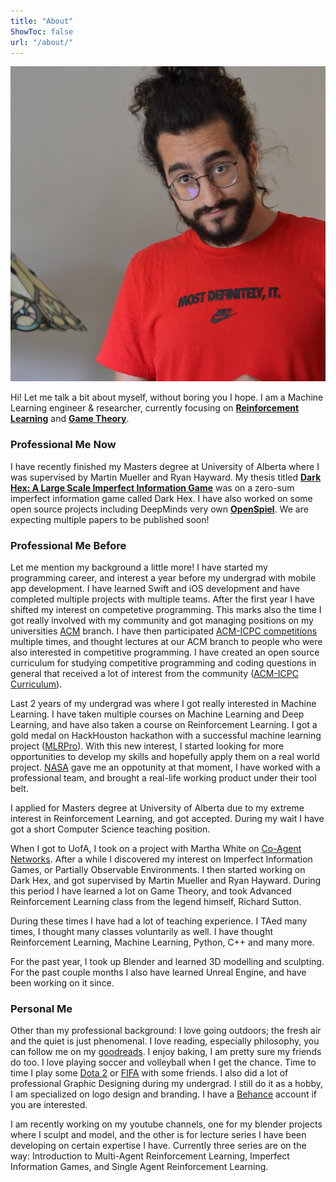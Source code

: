 ```yaml
---
title: "About"
ShowToc: false
url: "/about/"
---
```


![Profile Picture](/img/profilepic.jpg "Profile Picture")

Hi! Let me talk a bit about myself, without boring you I hope. I am a Machine Learning engineer & researcher, currently focusing on [**Reinforcement Learning**](https://en.wikipedia.org/wiki/Reinforcement_learning) and [**Game Theory**](https://en.wikipedia.org/wiki/Game_theory). 

### Professional Me Now

I have recently finished my Masters degree at University of Alberta where I was supervised by Martin Mueller and Ryan Hayward. My thesis titled [**Dark Hex: A Large Scale Imperfect Information Game**]() was on a zero-sum imperfect information game called Dark Hex. I have also worked on some open source projects including DeepMinds very own [**OpenSpiel**](https://github.com/deepmind/open_spiel). We are expecting multiple papers to be published soon!

### Professional Me Before

Let me mention my background a little more! I have started my programming career, and interest a year before my undergrad with mobile app development. I have learned Swift and iOS development and have completed multiple projects with multiple teams. After the first year I have shifted my interest on competetive programming. This marks also the time I got really involved with my community and got managing positions on my universities [ACM](https://www.acm.org/) branch. I have then participated [ACM-ICPC competitions](https://icpc.global/) multiple times, and thought lectures at our ACM branch to people who were also interested in competitive programming. I have created an open source curriculum for studying competitive programming and coding questions in general that received a lot of interest from the community ([ACM-ICPC Curriculum](/projects)).

Last 2 years of my undergrad was where I got really interested in Machine Learning. I have taken multiple courses on Machine Learning and Deep Learning, and have also taken a course on Reinforcement Learning. I got a gold medal on HackHouston hackathon with a successful machine learning project ([MLRPro](/projects)). With this new interest, I started looking for more opportunities to develop my skills and hopefully apply them on a real world project. [NASA](https://www.nasa.gov/) gave me an oppotunity at that moment, I have worked with a professional team, and brought a real-life working product under their tool belt.

I applied for Masters degree at University of Alberta due to my extreme interest in Reinforcement Learning, and got accepted. During my wait I have got a short Computer Science teaching position.

When I got to UofA, I took on a project with Martha White on [Co-Agent Networks](projects). After a while I discovered my interest on Imperfect Information Games, or Partially Observable Environments. I then started working on Dark Hex, and got supervised by Martin Mueller and Ryan Hayward. During this period I have learned a lot on Game Theory, and took Advanced Reinforcement Learning class from the legend himself, Richard Sutton. 

During these times I have had a lot of teaching experience. I TAed many times, I thought many classes voluntarily as well. I have thought Reinforcement Learning, Machine Learning, Python, C++ and many more.

For the past year, I took up Blender and learned 3D modelling and sculpting. For the past couple months I also have learned Unreal Engine, and have been working on it since.

### Personal Me

Other than my professional background: I love going outdoors; the fresh air and the quiet is just phenomenal. I love reading, especially philosophy, you can follow me on my [goodreads](https://www.goodreads.com/user/show/65715675-bedir-tapkan). I enjoy baking, I am pretty sure my friends do too. I love playing soccer and volleyball when I get the chance. Time to time I play some [Dota 2](https://www.dota2.com/home) or [FIFA](https://www.ea.com/games/fifa/fifa-23) with some friends. I also did a lot of professional Graphic Designing during my undergrad. I still do it as a hobby, I am specialized on logo design and branding. I have a [Behance](https://www.behance.net/btdesign) account if you are interested. 

I am recently working on my youtube channels, one for my blender projects where I sculpt and model, and the other is for lecture series I have been developing on certain expertise I have. Currently three series are on the way: Introduction to Multi-Agent Reinforcement Learning, Imperfect Information Games, and Single Agent Reinforcement Learning. 